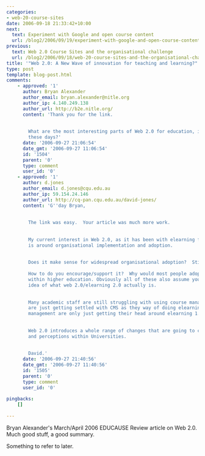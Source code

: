 ```yaml
---
categories:
- web-20-course-sites
date: 2006-09-18 21:33:42+10:00
next:
  text: Experiment with Google and open course content
  url: /blog2/2006/09/19/experiment-with-google-and-open-course-content/
previous:
  text: Web 2.0 Course Sites and the organisational challenge
  url: /blog2/2006/09/18/web-20-course-sites-and-the-organisational-challenge/
title: '"Web 2.0: A New Wave of innovation for teaching and learning?"'
type: post
template: blog-post.html
comments:
    - approved: '1'
      author: Bryan Alexander
      author_email: bryan.alexander@nitle.org
      author_ip: 4.140.249.138
      author_url: http://b2e.nitle.org/
      content: 'Thank you for the link.
    
    
        What are the most interesting parts of Web 2.0 for education, in your thinking
        these days?'
      date: '2006-09-27 21:06:54'
      date_gmt: '2006-09-27 11:06:54'
      id: '1504'
      parent: '0'
      type: comment
      user_id: '0'
    - approved: '1'
      author: d.jones
      author_email: d.jones@cqu.edu.au
      author_ip: 59.154.24.146
      author_url: http://cq-pan.cqu.edu.au/david-jones/
      content: 'G''day Bryan,
    
    
        The link was easy.  Your article was much more work.
    
    
        My current interest in Web 2.0, as it has been with elearning for a while now,
        is around organisational implementation and adoption.
    
    
        Does it make sense for widespread organisational adoption?  Still an open question.
    
        How to do you encourage/support it?  Why would most people adopt it?  Particularly
        within higher education. Obviously all of these also assume you have some firmish
        idea of what web 2.0/elearning 2.0 actually is.
    
    
        Many academic staff are still struggling with using course management systems.  Organisations
        are just getting settled with CMS as they way of doing elearning.  Many senior
        management are only just getting their head around elearning 1.0
    
    
        Web 2.0 introduces a whole range of changes that are going to challenge many people
        and perceptions within Universities.
    
    
        David.'
      date: '2006-09-27 21:40:56'
      date_gmt: '2006-09-27 11:40:56'
      id: '1505'
      parent: '0'
      type: comment
      user_id: '0'
    
pingbacks:
    []
    
---
```

Bryan Alexander's March/April 2006 EDUCAUSE Review article on Web 2.0. Much good stuff, a good summary.

Something to refer to later.
